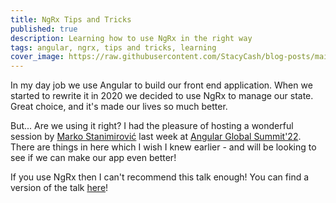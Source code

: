 ```yaml
---
title: NgRx Tips and Tricks
published: true
description: Learning how to use NgRx in the right way
tags: angular, ngrx, tips and tricks, learning
cover_image: https://raw.githubusercontent.com/StacyCash/blog-posts/main/angular/ngrx-tips-and-tricks/cover-image.jpg
---
```

In my day job we use Angular to build our front end application. When we started to rewrite it in 2020 we decided to use NgRx to manage our state. Great choice, and it's made our lives so much better.

But... Are we using it right? I had the pleasure of hosting a wonderful session by [Marko Stanimirović](https://twitter.com/MarkoStDev) last week at [Angular Global Summit'22](https://geekle.us/angular). There are things in here which I wish I knew earlier - and will be looking to see if we can make our app even better!

If you use NgRx then I can't recommend this talk enough! You can find a version of the talk [here](https://www.youtube.com/watch?v=FFXOrWDuZks&t=7342s)!
